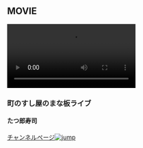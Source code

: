 ## MOVIE
<video controls>
  <source src="../../movie/page/ChannelRequest/movie01.webm">
  <source src="../../movie/page/ChannelRequest/movie01.mp4">
</video>

### 町のすし屋のまな板ライブ
#### たつ郎寿司

<a href="https://freshlive.tv/taturousushi" target="_blank" />チャンネルページ<img src="../../img/page/ChannelRequest/icon_share.png" alt="jump" /></a>
